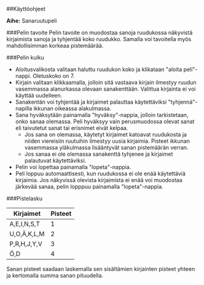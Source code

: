 ##Käyttöohjeet

**Aihe:** Sanaruutupeli

###Pelin tavoite
Pelin tavoite on muodostaa sanoja ruudukossa näkyvistä kirjaimista sanoja ja tyhjentää koko ruudukko. Samalla voi tavoitella myös mahdollisimman korkeaa pistemäärää. 

###Pelin kulku
- Aloitusvalikosta valitaan haluttu ruudukon koko ja klikataan "aloita peli"-nappi. Oletuskoko on 7.
- Kirjain valitaan klikkaamalla, jolloin sitä vastaava kirjain ilmestyy ruudun vasemmassa alanurkassa olevaan sanakenttään. Valittua kirjainta ei voi käyttää uudelleen.
- Sanakentän voi tyhjentää ja kirjaimet palauttaa käytettäviksi "tyhjennä"-napilla ikkunan oikeassa alakulmassa. 
- Sana hyväksytään painamalla "hyväksy"-nappia, jolloin tarkistetaan, onko sanaa olemassa. Peli hyväksyy vain perusmuodossa olevat sanat eli taivutetut sanat tai erisnimet eivät kelpaa.
	- Jos sana on olemassa, käytetyt kirjaimet katoavat ruudukosta ja niiden viereisiin ruutuihin ilmestyy uusia kirjaimia. Pisteet ikkunan vasemmassa yläkulmassa lisääntyvät sanan pistemäärän verran.
	- Jos sanaa ei ole olemassa sanakenttä tyhjenee ja kirjaimet palautuvat käytettäviksi.
- Pelin voi lopettaa painamalla "lopeta"-nappia.
- Peli loppuu automaattisesti, kun ruudukossa ei ole enää käytettäviä kirjaimia. Jos näkyvissä olevista kirjaimista ei enää voi muodostaa järkevää sanaa, pelin lopppuu painamalla "lopeta"-nappia.

###Pistelasku

Kirjaimet | Pisteet | 
--------------- | --- 
A,E,I,N,S,T | 1 
U,O,Ä,K,L,M | 2
P,R,H,J,Y,V | 3
Ö,D | 4

Sanan pisteet saadaan laskemalla sen sisältämien kirjainten pisteet yhteen ja kertomalla summa sanan pituudella.
